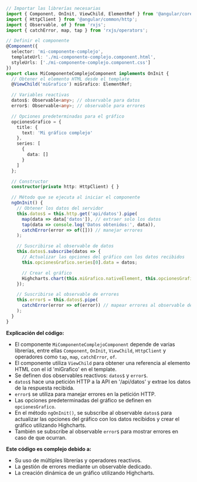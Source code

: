 ```typescript
// Importar las librerías necesarias
import { Component, OnInit, ViewChild, ElementRef } from '@angular/core';
import { HttpClient } from '@angular/common/http';
import { Observable, of } from 'rxjs';
import { catchError, map, tap } from 'rxjs/operators';

// Definir el componente
@Component({
  selector: 'mi-componente-complejo',
  templateUrl: './mi-componente-complejo.component.html',
  styleUrls: ['./mi-componente-complejo.component.css']
})
export class MiComponenteComplejoComponent implements OnInit {
  // Obtener el elemento HTML desde el template
  @ViewChild('miGrafico') miGrafico: ElementRef;

  // Variables reactivas
  datos$: Observable<any>; // observable para datos
  error$: Observable<any>; // observable para errores

  // Opciones predeterminadas para el gráfico
  opcionesGrafico = {
    title: {
      text: 'Mi gráfico complejo'
    },
    series: [
      {
        data: []
      }
    ]
  };

  // Constructor
  constructor(private http: HttpClient) { }

  // Método que se ejecuta al iniciar el componente
  ngOnInit() {
    // Obtener los datos del servidor
    this.datos$ = this.http.get('api/datos').pipe(
      map(data => data['datos']), // extraer solo los datos
      tap(data => console.log('Datos obtenidos:', data)),
      catchError(error => of([])) // manejar errores
    );

    // Suscribirse al observable de datos
    this.datos$.subscribe(datos => {
      // Actualizar las opciones del gráfico con los datos recibidos
      this.opcionesGrafico.series[0].data = datos;

      // Crear el gráfico
      Highcharts.chart(this.miGrafico.nativeElement, this.opcionesGrafico);
    });

    // Suscribirse al observable de errores
    this.error$ = this.datos$.pipe(
      catchError(error => of(error)) // mapear errores al observable de errores
    );
  }
}
```

**Explicación del código:**

* El componente `MiComponenteComplejoComponent` depende de varias librerías, entre ellas `Component`, `OnInit`, `ViewChild`, `HttpClient` y operadores como `tap`, `map`, `catchError`, `of`.
* El componente utiliza `ViewChild` para obtener una referencia al elemento HTML con el id 'miGrafico' en el template.
* Se definen dos observables reactivos: `datos$` y `error$`.
* `datos$` hace una petición HTTP a la API en '/api/datos' y extrae los datos de la respuesta recibida.
* `error$` se utiliza para manejar errores en la petición HTTP.
* Las opciones predeterminadas del gráfico se definen en `opcionesGrafico`.
* En el método `ngOnInit()`, se subscribe al observable `datos$` para actualizar las opciones del gráfico con los datos recibidos y crear el gráfico utilizando Highcharts.
* También se subscribe al observable `error$` para mostrar errores en caso de que ocurran.

**Este código es complejo debido a:**

* Su uso de múltiples librerías y operadores reactivos.
* La gestión de errores mediante un observable dedicado.
* La creación dinámica de un gráfico utilizando Highcharts.
